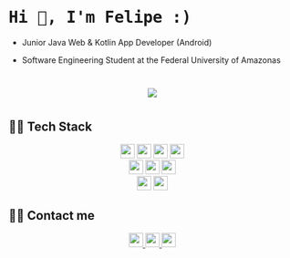 <h1 align="left"> <samp> Hi 👋, I'm Felipe :)<br/> </h1> 
  
<!-- <p align="center"> 
I am a student of Software Engineering at the Federal University of Amazonas in Brazil, where I am a Junior Fellow in Research Initiation in the area of Data Science and Machine Learning. As an academic and future technology professional, I seek to improve my skills as a data scientist to contribute to DS communities. I'm passionate about technology also develop native Android apps using Kotlin
</p> -->
  
- Junior Java Web & Kotlin App Developer (Android)
<!-- Junior Researcher in Data Sciences at Samsung UFAM Project for Education and Research - SUPER -->
- Software Engineering Student at the Federal University of Amazonas
</br>
  
<div id="main" align="center">
    <img 
        src="https://github-readme-stats.vercel.app/api?username=assuncaofelipe&hide=stars,contribs&count_private=true&show_icons=true"
        style="height: auto; margin-left: 20px; margin-right: 20px; padding: 10px;"/>
</div>

## 👨‍💻 Tech Stack

<section align="center">
  <img src="https://img.shields.io/badge/Python-3766AB?style=flat-square&logo=Python&logoColor=white" height="25"/></a> 
  <img src="https://img.shields.io/badge/C-A8B9CC?style=flat-square&logo=C&logoColor=white" height="25"/></a>
  <img src="https://img.shields.io/badge/Java-E4405F?style=flat-square&logo=Java&logoColor=white" height="25"/></a> 
  <img src="https://img.shields.io/badge/Kotlin-0095D5?style=flat-square&logo=kotlin&logoColor=white" height="25"/>
</section>

<section align="center">
  <img src="https://img.shields.io/badge/Android-3DDC84?style=flat-square&logo=android&logoColor=white" height="25"/>
<!-- 
  <img src="https://img.shields.io/badge/Spring-6DB33F?style=flat-square&logo=Spring&logoColor=white" height="25"/>
  <img src="https://img.shields.io/badge/JSP-007396?style=flat-square&logo=java&logoColor=white" height="25"/>
-->
  <img src="https://img.shields.io/badge/Django-092E20?style=flat-square&logo=Django&logoColor=white" height="25"/></a>
  <img src="https://img.shields.io/badge/Mysql-E6B91E?style=flat-square&logo=MySql&logoColor=white" height="25"/> 
</section>

<section align="center">
  <img src="https://img.shields.io/badge/HTML-E34F26?style=flat-square&logo=html5&logoColor=white" height="25"/>
  <img src="https://img.shields.io/badge/CSS-1572B6?style=flat-square&logo=css3&logoColor=white" height="25"/>
</section>
  
  
<!--
<p align="center">
    <img src="https://img.shields.io/badge/OracleDB-F80000?style=flat-square&logo=oracle&logoColor=white"/>
    <img src="https://img.shields.io/badge/aws-333664?style=flat-square&logo=amazon-aws&logoColor=white"/>
</p>
-->

<!-- BANNER --> 
<!-- <img align='right' src="https://raw.githubusercontent.com/assuncaofelipe/assuncaofelipe/main/images/capas/capa2.png" width="360"> -->

## 🙋‍♂️ Contact me   
<section align="center">
  <a href="https://www.linkedin.com/in/assuncao-felipe/" target="_blank">
        <img src="https://img.shields.io/badge/linkedin-%230077B5.svg?&style=for-the-badge&logo=linkedin&logoColor=white" height="25">
  </a>
  <a href="https://www.instagram.com/diceloss/" target="_blank">
        <img src="https://img.shields.io/badge/instagram-%23E4405F.svg?&style=for-the-badge&logo=instagram&logoColor=white" height="25">
  </a>
  <a href="mailto:felippevassuncao@gmail.com" target="_blank">
        <img src="https://img.shields.io/badge/Gmail-D14836?style=for-the-badge&logo=gmail&logoColor=white&link=https://www.instagram.com/diceloss/" height="25"/>
  </a>
</section>
